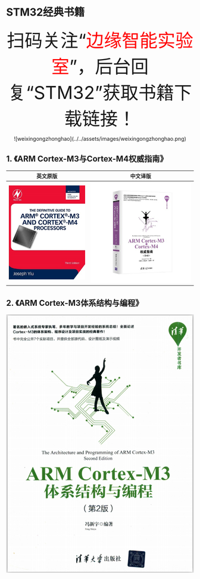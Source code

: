 # STM32经典书籍

<center><font size="10pt">扫码关注“<font color=red>边缘智能实验室</font>”，后台回复“STM32”获取书籍下载链接！</font></center>

<center><p>![weixingongzhonghao](../../assets/images/weixingongzhonghao.png)</p></center>


## 1. 《ARM Cortex-M3与Cortex-M4权威指南》

|英文原版|中文译版|
|-------|-------|
|![](../../assets/images/STM32/book/the_definitive_guide_to_cortex_m3_m4.jpg)|![](../../assets/images/STM32/book/the_definitive_guide_to_cortex_m3_m4_zh.jpg)|

## 2. 《ARM Cortex-M3体系结构与编程》

![](../../assets/images/STM32/book/arm_cortex_m3_structure_app.png)
